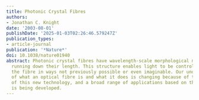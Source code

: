 ```yaml
---
title: Photonic Crystal Fibres
authors:
- Jonathan C. Knight
date: '2003-08-01'
publishDate: '2025-01-03T02:26:46.579247Z'
publication_types:
- article-journal
publication: '*Nature*'
doi: 10.1038/nature01940
abstract: Photonic crystal fibres have wavelength-scale morphological microstructure
  running down their length. This structure enables light to be controlled within
  the fibre in ways not previously possible or even imaginable. Our understanding
  of what an optical fibre is and what it does is changing because of the development
  of this new technology, and a broad range of applications based on these principles
  is being developed.
---
```

